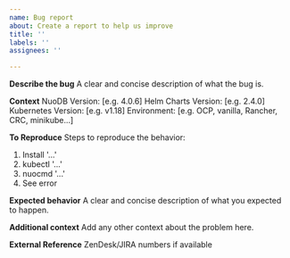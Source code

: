 ```yaml
---
name: Bug report
about: Create a report to help us improve
title: ''
labels: ''
assignees: ''

---
```


**Describe the bug**
A clear and concise description of what the bug is.

**Context**
NuoDB Version: [e.g. 4.0.6]
Helm Charts Version: [e.g. 2.4.0]
Kubernetes Version: [e.g. v1.18]
Environment: [e.g. OCP, vanilla, Rancher, CRC, minikube...]

**To Reproduce**
Steps to reproduce the behavior:
1. Install '...'
2. kubectl '...'
3. nuocmd '...'
4. See error

**Expected behavior**
A clear and concise description of what you expected to happen.

**Additional context**
Add any other context about the problem here.

**External Reference**
ZenDesk/JIRA numbers if available
